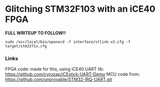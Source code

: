 # Glitching STM32F103 with an iCE40 FPGA

**FULL WRITEUP TO FOLLOW!!**

`sudo /usr/local/bin/openocd -f interface/stlink-v2.cfg -f target/stm32f1x.cfg`



### Links

FPGA code: made for this, using iCE40 UART lib: https://github.com/cyrozap/iCEstick-UART-Demo
MCU code from: https://github.com/unprovable/STM32-IRQ-UART.git
